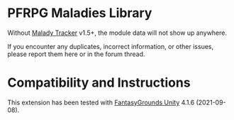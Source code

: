 # PFRPG Maladies Library 
Without [Malady Tracker](https://github.com/bmos/FG-PFRPG-Malady-Tracker) v1.5+, the module data will not show up anywhere.

If you encounter any duplicates, incorrect information, or other issues, please report them here or in the forum thread.

# Compatibility and Instructions
This extension has been tested with [FantasyGrounds Unity](https://www.fantasygrounds.com/home/FantasyGroundsUnity.php) 4.1.6 (2021-09-08).
